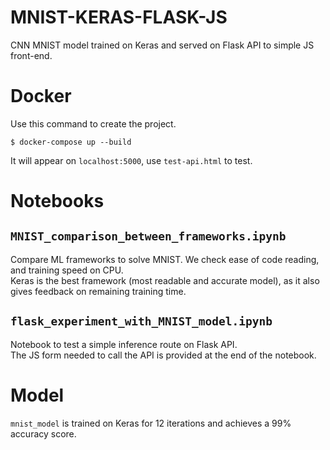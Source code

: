 # MNIST-KERAS-FLASK-JS
CNN MNIST model trained on Keras and served on Flask API to simple JS front-end.    

# Docker

Use this command to create the project.  
````
$ docker-compose up --build
````

It will appear on `localhost:5000`, use `test-api.html` to test.  

# Notebooks

## `MNIST_comparison_between_frameworks.ipynb`

Compare ML frameworks to solve MNIST. We check ease of code reading, and training speed on CPU.    
Keras is the best framework (most readable and accurate model), as it also gives feedback on remaining training time.    

## `flask_experiment_with_MNIST_model.ipynb`

Notebook to test a simple inference route on Flask API.   
The JS form needed to call the API is provided at the end of the notebook.    

# Model

`mnist_model` is trained on Keras for 12 iterations and achieves a 99% accuracy score.  
